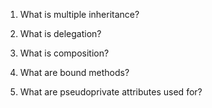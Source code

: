 1.  What is multiple inheritance?
    

2.  What is delegation?

3.  What is composition?

4.  What are bound methods?

5.  What are pseudoprivate attributes used for?